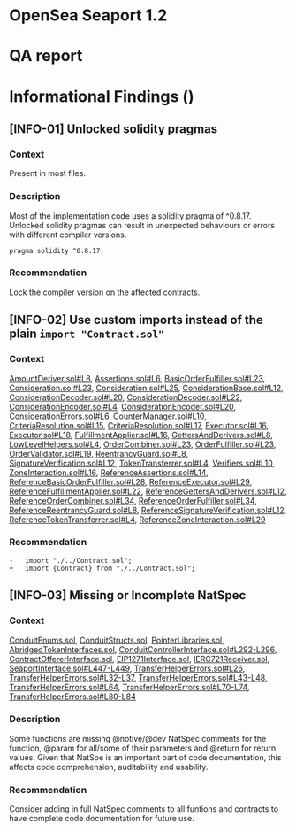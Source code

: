 # OpenSea Seaport 1.2
# QA report
# Informational Findings ()
## [INFO-01] Unlocked solidity pragmas
### Context
Present in most files.  
### Description
Most of the implementation code uses a solidity pragma of ^0.8.17. Unlocked solidity pragmas can result in unexpected behaviours or errors with different compiler versions.
```
pragma solidity ^0.8.17;
```
### Recommendation
Lock the compiler version on the affected contracts.
## [INFO-02] Use custom imports instead of the plain `import "Contract.sol"`
### Context
[AmountDeriver.sol#L8](https://github.com/ProjectOpenSea/seaport/blob/5de7302bc773d9821ba4759e47fc981680911ea0/contracts/lib/AmountDeriver.sol#L8), [Assertions.sol#L6](https://github.com/ProjectOpenSea/seaport/blob/5de7302bc773d9821ba4759e47fc981680911ea0/contracts/lib/Assertions.sol#L6), [BasicOrderFulfiller.sol#L23](https://github.com/ProjectOpenSea/seaport/blob/5de7302bc773d9821ba4759e47fc981680911ea0/contracts/lib/BasicOrderFulfiller.sol#L23), [Consideration.sol#L23](https://github.com/ProjectOpenSea/seaport/blob/5de7302bc773d9821ba4759e47fc981680911ea0/contracts/lib/Consideration.sol#L23), [Consideration.sol#L25](https://github.com/ProjectOpenSea/seaport/blob/5de7302bc773d9821ba4759e47fc981680911ea0/contracts/lib/Consideration.sol#L25), [ConsiderationBase.sol#L12](https://github.com/ProjectOpenSea/seaport/blob/5de7302bc773d9821ba4759e47fc981680911ea0/contracts/lib/ConsiderationBase.sol#L12), [ConsiderationDecoder.sol#L20](https://github.com/ProjectOpenSea/seaport/blob/5de7302bc773d9821ba4759e47fc981680911ea0/contracts/lib/ConsiderationDecoder.sol#L20), [ConsiderationDecoder.sol#L22](https://github.com/ProjectOpenSea/seaport/blob/5de7302bc773d9821ba4759e47fc981680911ea0/contracts/lib/ConsiderationDecoder.sol#L22), [ConsiderationEncoder.sol#L4](https://github.com/ProjectOpenSea/seaport/blob/5de7302bc773d9821ba4759e47fc981680911ea0/contracts/lib/ConsiderationEncoder.sol#L4), [ConsiderationEncoder.sol#L20](https://github.com/ProjectOpenSea/seaport/blob/5de7302bc773d9821ba4759e47fc981680911ea0/contracts/lib/ConsiderationEncoder.sol#L20), [ConsiderationErrors.sol#L6](https://github.com/ProjectOpenSea/seaport/blob/5de7302bc773d9821ba4759e47fc981680911ea0/contracts/lib/ConsiderationErrors.sol#L6), [CounterManager.sol#L10](https://github.com/ProjectOpenSea/seaport/blob/5de7302bc773d9821ba4759e47fc981680911ea0/contracts/lib/CounterManager.sol#L10), [CriteriaResolution.sol#L15](https://github.com/ProjectOpenSea/seaport/blob/5de7302bc773d9821ba4759e47fc981680911ea0/contracts/lib/CriteriaResolution.sol#L15), [CriteriaResolution.sol#L17](https://github.com/ProjectOpenSea/seaport/blob/5de7302bc773d9821ba4759e47fc981680911ea0/contracts/lib/CriteriaResolution.sol#L17), [Executor.sol#L16](https://github.com/ProjectOpenSea/seaport/blob/5de7302bc773d9821ba4759e47fc981680911ea0/contracts/lib/Executor.sol#L16), [Executor.sol#L18](https://github.com/ProjectOpenSea/seaport/blob/5de7302bc773d9821ba4759e47fc981680911ea0/contracts/lib/Executor.sol#L18), [FulfillmentApplier.sol#L16](https://github.com/ProjectOpenSea/seaport/blob/5de7302bc773d9821ba4759e47fc981680911ea0/contracts/lib/FulfillmentApplier.sol#L16), [GettersAndDerivers.sol#L8](https://github.com/ProjectOpenSea/seaport/blob/5de7302bc773d9821ba4759e47fc981680911ea0/contracts/lib/GettersAndDerivers.sol#L8), [LowLevelHelpers.sol#L4](https://github.com/ProjectOpenSea/seaport/blob/5de7302bc773d9821ba4759e47fc981680911ea0/contracts/lib/LowLevelHelpers.sol#L4), [OrderCombiner.sol#L23](https://github.com/ProjectOpenSea/seaport/blob/5de7302bc773d9821ba4759e47fc981680911ea0/contracts/lib/OrderCombiner.sol#L23), [OrderFulfiller.sol#L23](https://github.com/ProjectOpenSea/seaport/blob/5de7302bc773d9821ba4759e47fc981680911ea0/contracts/lib/OrderFulfiller.sol#L23), [OrderValidator.sol#L19](https://github.com/ProjectOpenSea/seaport/blob/5de7302bc773d9821ba4759e47fc981680911ea0/contracts/lib/OrderValidator.sol#L19), [ReentrancyGuard.sol#L8](https://github.com/ProjectOpenSea/seaport/blob/5de7302bc773d9821ba4759e47fc981680911ea0/contracts/lib/ReentrancyGuard.sol#L8), [SignatureVerification.sol#L12](https://github.com/ProjectOpenSea/seaport/blob/5de7302bc773d9821ba4759e47fc981680911ea0/contracts/lib/SignatureVerification.sol#L12), [TokenTransferrer.sol#L4](https://github.com/ProjectOpenSea/seaport/blob/5de7302bc773d9821ba4759e47fc981680911ea0/contracts/lib/TokenTransferrer.sol#L4), [Verifiers.sol#L10](https://github.com/ProjectOpenSea/seaport/blob/5de7302bc773d9821ba4759e47fc981680911ea0/contracts/lib/Verifiers.sol#L10), [ZoneInteraction.sol#L16](https://github.com/ProjectOpenSea/seaport/blob/5de7302bc773d9821ba4759e47fc981680911ea0/contracts/lib/ZoneInteraction.sol#L16), [ReferenceAssertions.sol#L14](https://github.com/ProjectOpenSea/seaport/blob/5de7302bc773d9821ba4759e47fc981680911ea0/reference/lib/ReferenceAssertions.sol#L14), [ReferenceBasicOrderFulfiller.sol#L28](https://github.com/ProjectOpenSea/seaport/blob/5de7302bc773d9821ba4759e47fc981680911ea0/reference/lib/ReferenceBasicOrderFulfiller.sol#L28), [ReferenceExecutor.sol#L29](https://github.com/ProjectOpenSea/seaport/blob/5de7302bc773d9821ba4759e47fc981680911ea0/reference/lib/ReferenceExecutor.sol#L29), [ReferenceFulfillmentApplier.sol#L22](https://github.com/ProjectOpenSea/seaport/blob/5de7302bc773d9821ba4759e47fc981680911ea0/reference/lib/ReferenceFulfillmentApplier.sol#L22), [ReferenceGettersAndDerivers.sol#L12](https://github.com/ProjectOpenSea/seaport/blob/5de7302bc773d9821ba4759e47fc981680911ea0/reference/lib/ReferenceGettersAndDerivers.sol#L12), [ReferenceOrderCombiner.sol#L34](https://github.com/ProjectOpenSea/seaport/blob/5de7302bc773d9821ba4759e47fc981680911ea0/reference/lib/ReferenceOrderCombiner.sol#L34), [ReferenceOrderFulfiller.sol#L34](https://github.com/ProjectOpenSea/seaport/blob/5de7302bc773d9821ba4759e47fc981680911ea0/reference/lib/ReferenceOrderFulfiller.sol#L34), [ReferenceReentrancyGuard.sol#L8](https://github.com/ProjectOpenSea/seaport/blob/5de7302bc773d9821ba4759e47fc981680911ea0/reference/lib/ReferenceReentrancyGuard.sol#L8), [ReferenceSignatureVerification.sol#L12](https://github.com/ProjectOpenSea/seaport/blob/5de7302bc773d9821ba4759e47fc981680911ea0/reference/lib/ReferenceSignatureVerification.sol#L12), [ReferenceTokenTransferrer.sol#L4](https://github.com/ProjectOpenSea/seaport/blob/5de7302bc773d9821ba4759e47fc981680911ea0/reference/lib/ReferenceTokenTransferrer.sol#L4), [ReferenceZoneInteraction.sol#L29](https://github.com/ProjectOpenSea/seaport/blob/5de7302bc773d9821ba4759e47fc981680911ea0/reference/lib/ReferenceZoneInteraction.sol#L29)
### Recommendation
```
-   import "./../Contract.sol";
+   import {Contract} from "./../Contract.sol";
```
## [INFO-03] Missing or Incomplete NatSpec
### Context
[ConduitEnums.sol](https://github.com/ProjectOpenSea/seaport/blob/5de7302bc773d9821ba4759e47fc981680911ea0/contracts/conduit/lib/ConduitEnums.sol), [ConduitStructs.sol](https://github.com/ProjectOpenSea/seaport/blob/5de7302bc773d9821ba4759e47fc981680911ea0/contracts/conduit/lib/ConduitStructs.sol), [PointerLibraries.sol](https://github.com/ProjectOpenSea/seaport/blob/5de7302bc773d9821ba4759e47fc981680911ea0/contracts/helpers/PointerLibraries.sol), [AbridgedTokenInterfaces.sol](https://github.com/ProjectOpenSea/seaport/blob/5de7302bc773d9821ba4759e47fc981680911ea0/contracts/interfaces/AbridgedTokenInterfaces.sol), [ConduitControllerInterface.sol#L292-L296](https://github.com/ProjectOpenSea/seaport/blob/5de7302bc773d9821ba4759e47fc981680911ea0/contracts/interfaces/ConduitControllerInterface.sol#L292-L296), [ContractOffererInterface.sol](https://github.com/ProjectOpenSea/seaport/blob/5de7302bc773d9821ba4759e47fc981680911ea0/contracts/interfaces/ContractOffererInterface.sol), [EIP1271Interface.sol](https://github.com/ProjectOpenSea/seaport/blob/5de7302bc773d9821ba4759e47fc981680911ea0/contracts/interfaces/EIP1271Interface.sol), [IERC721Receiver.sol](https://github.com/ProjectOpenSea/seaport/blob/5de7302bc773d9821ba4759e47fc981680911ea0/contracts/interfaces/IERC721Receiver.sol), [SeaportInterface.sol#L447-L449](https://github.com/ProjectOpenSea/seaport/blob/5de7302bc773d9821ba4759e47fc981680911ea0/contracts/interfaces/SeaportInterface.sol#L447-L449), [TransferHelperErrors.sol#L26](https://github.com/ProjectOpenSea/seaport/blob/5de7302bc773d9821ba4759e47fc981680911ea0/contracts/interfaces/TransferHelperErrors.sol#L26), [TransferHelperErrors.sol#L32-L37](https://github.com/ProjectOpenSea/seaport/blob/5de7302bc773d9821ba4759e47fc981680911ea0/contracts/interfaces/TransferHelperErrors.sol#L32-L37), [TransferHelperErrors.sol#L43-L48](https://github.com/ProjectOpenSea/seaport/blob/5de7302bc773d9821ba4759e47fc981680911ea0/contracts/interfaces/TransferHelperErrors.sol#L43-L48), [TransferHelperErrors.sol#L64](https://github.com/ProjectOpenSea/seaport/blob/5de7302bc773d9821ba4759e47fc981680911ea0/contracts/interfaces/TransferHelperErrors.sol#L64), [TransferHelperErrors.sol#L70-L74](https://github.com/ProjectOpenSea/seaport/blob/5de7302bc773d9821ba4759e47fc981680911ea0/contracts/interfaces/TransferHelperErrors.sol#L70-L74), [TransferHelperErrors.sol#L80-L84](https://github.com/ProjectOpenSea/seaport/blob/5de7302bc773d9821ba4759e47fc981680911ea0/contracts/interfaces/TransferHelperErrors.sol#L80-L84)
### Description
Some functions are missing @notive/@dev NatSpec comments for the function, @param for all/some of their parameters and @return for return values. Given that NatSpe is an important part of code documentation, this affects code comprehension, auditability and usability.
### Recommendation
Consider adding in full NatSpec comments to all funtions and contracts to have complete code documentation for future use.

